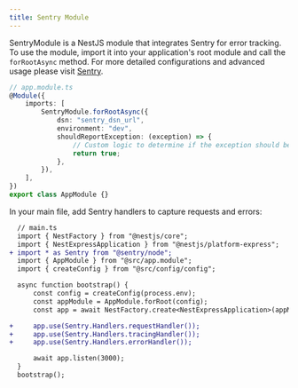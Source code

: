 ```yaml
---
title: Sentry Module
---
```


SentryModule is a NestJS module that integrates Sentry for error tracking. To use the module, import it into your application's root module and call the `forRootAsync` method. For more detailed configurations and advanced usage please visit [Sentry](https://docs.sentry.io/platforms/javascript/guides/node/configuration/).

```ts
// app.module.ts
@Module({
    imports: [
        SentryModule.forRootAsync({
            dsn: "sentry_dsn_url",
            environment: "dev",
            shouldReportException: (exception) => {
                // Custom logic to determine if the exception should be reported
                return true;
            },
        }),
    ],
})
export class AppModule {}
```

In your main file, add Sentry handlers to capture requests and errors:

```diff
  // main.ts
  import { NestFactory } from "@nestjs/core";
  import { NestExpressApplication } from "@nestjs/platform-express";
+ import * as Sentry from "@sentry/node";
  import { AppModule } from "@src/app.module";
  import { createConfig } from "@src/config/config";

  async function bootstrap() {
      const config = createConfig(process.env);
      const appModule = AppModule.forRoot(config);
      const app = await NestFactory.create<NestExpressApplication>(appModule);

+     app.use(Sentry.Handlers.requestHandler());
+     app.use(Sentry.Handlers.tracingHandler());
+     app.use(Sentry.Handlers.errorHandler());

      await app.listen(3000);
  }
  bootstrap();
```
